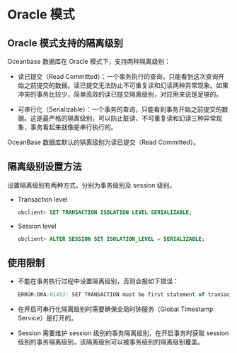 # Oracle 模式

## Oracle 模式支持的隔离级别

Oceanbase 数据库在 Oracle 模式下，支持两种隔离级别：

* 读已提交（Read Committed）：一个事务执行的查询，只能看到这次查询开始之前提交的数据。读已提交无法防止不可重复读和幻读两种异常现象。如果冲突的事务比较少，简单高效的读已提交隔离级别，对应用来说是足够的。

* 可串行化（Serializable）：一个事务的查询，只能看到事务开始之前提交的数据。这是最严格的隔离级别，可以防止脏读、不可重复读和幻读三种异常现象，事务看起来就像是串行执行的。

OceanBase 数据库默认的隔离级别为读已提交（Read Committed）。

## 隔离级别设置方法

设置隔离级别有两种方式，分别为事务级别及 session 级别。

* Transaction level

  ```sql
  obclient> SET TRANSACTION ISOLATION LEVEL SERIALIZABLE;
  ```

* Session level

  ```sql
  obclient> ALTER SESSION SET ISOLATION_LEVEL = SERIALIZABLE;
  ```

## 使用限制

* 不能在事务执行过程中设置隔离级别，否则会报如下错误：

  ```javascript
  ERROR:ORA-01453: SET TRANSACTION must be first statement of transaction
  ```

* 在开启可串行化隔离级别时需要确保全局时钟服务（Global Timestamp Service）是打开的。

* Session 需要维护 session 级别的事务隔离级别，在开启事务时获取 session 级别的事务隔离级别，该隔离级别可以被事务级别的隔离级别覆盖。

